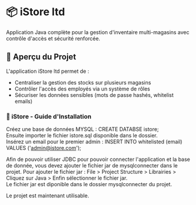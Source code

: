 # 📦 iStore ltd

Application Java complète pour la gestion d'inventaire multi-magasins avec contrôle d'accès et sécurité renforcée.

## 🌟 Aperçu du Projet
L'application iStore ltd permet de :  
- Centraliser la gestion des stocks sur plusieurs magasins  
- Contrôler l'accès des employés via un système de rôles  
- Sécuriser les données sensibles (mots de passe hashés, whitelist emails)  

### 🚀 iStore - Guide d'Installation
Créez une base de données MYSQL : CREATE DATABSE istore;  
Ensuite importer le fichier istore.sql disponible dans le dossier.  
Insérez un email pour le premier admin : INSERT INTO whitelisted (email) VALUES ('admin@istore.com');  

Afin de pouvoir utiliser JDBC pour pouvoir connecter l'application et la base de donnée, vous devez ajouter le fichier jar de mysqlconnecter dans le projet. Pour ajouter le fichier jar : File > Project Structure > Librairies > Cliquez sur Java > Enfin sélectionner le fichier jar.  
Le fichier jar est diponible dans le dossier mysqlconnecter du projet.  

Le projet est maintenant utilisable.


